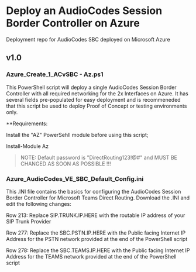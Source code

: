 # Deploy an AudioCodes Session Border Controller on Azure
Deployment repo for AudioCodes SBC deployed on Microsoft Azure

## v1.0

### Azure_Create_1_ACvSBC - Az.ps1

This PowerShell script will deploy a single AudioCodes Session Border Controller with all required networking for the 2x Interfaces on Azure. It has several fields pre-populated for easy deployment and is recommeneded that this script be used to deploy Proof of Concept or testing environments only.

**Requirements:

Install the "AZ" PowerSehll module before using this script;

Install-Module Az

> NOTE: Default password is "DirectRouting123!@#" and MUST BE CHANGED AS SOON AS POSSIBLE !!!

### Azure_AudioCodes_VE_SBC_Default_Config.ini

This .INI file contains the basics for configuring the AudioCodes Session Border Controller for Microsoft Teams Direct Routing. Download the .INI and edit the following changes:

Row 213: Replace SIP.TRUNK.IP.HERE with the routable IP address of your SIP Trunk Provider

Row 277: Replace the SBC.PSTN.IP.HERE with the Public facing Internet IP Address for the PSTN network provided at the end of the PowerShell script

Row 278: Replace the SBC.TEAMS.IP.HERE with the Public facing Internet IP Address for the TEAMS network provided at the end of the PowerShell script
